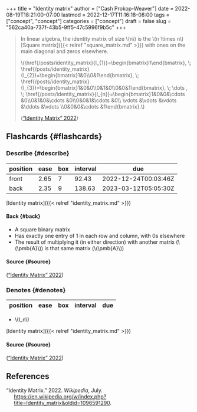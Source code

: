 +++
title = "Identity matrix"
author = ["Cash Prokop-Weaver"]
date = 2022-08-19T18:21:00-07:00
lastmod = 2022-12-17T11:16:18-08:00
tags = ["concept", "concept"]
categories = ["concept"]
draft = false
slug = "562ca40a-737f-43b5-9ff5-47c5996f9b5c"
+++

> In linear algebra, the identity matrix of size \\(n\\) is the \\(n \times n\\) [Square matrix]({{< relref "square_matrix.md" >}}) with ones on the main diagonal and zeros elsewhere.
>
> \\(\href{/posts/identity_matrix}{I\_{1}}=\begin{bmatrix}1\end{bmatrix}, \\; \href{/posts/identity_matrix}{I\_{2}}=\begin{bmatrix}1&0\\\0&1\end{bmatrix}, \\; \href{/posts/identity_matrix}{I\_{3}}=\begin{bmatrix}1&0&0\\\0&1&0\\\0&0&1\end{bmatrix}, \\; \dots , \\; \href{/posts/identity_matrix}{I\_{n}}=\begin{bmatrix}1&0&0&\cdots &0\\\0&1&0&\cdots &0\\\0&0&1&\cdots &0\\\ \vdots &\vdots &\vdots &\ddots &\vdots \\\0&0&0&\cdots &1\end{bmatrix}.\\)
>
> (<a href="#citeproc_bib_item_1">“Identity Matrix” 2022</a>)


## Flashcards {#flashcards}


### Describe {#describe}

| position | ease | box | interval | due                  |
|----------|------|-----|----------|----------------------|
| front    | 2.65 | 7   | 92.43    | 2022-12-24T00:03:46Z |
| back     | 2.35 | 9   | 138.63   | 2023-03-12T05:05:30Z |

[Identity matrix]({{< relref "identity_matrix.md" >}})


#### Back {#back}

-   A square binary matrix
-   Has exactly one entry of 1 in each row and column, with 0s elsewhere
-   The result of multiplying it (in either direction) with another matrix (\\(\pmb{A}\\)) is that same matrix (\\(\pmb{A}\\))


#### Source {#source}

(<a href="#citeproc_bib_item_1">“Identity Matrix” 2022</a>)


### Denotes {#denotes}

| position | ease | box | interval | due |
|----------|------|-----|----------|-----|

-   \\(I\_n\\)

[Identity matrix]({{< relref "identity_matrix.md" >}})


#### Source {#source}

(<a href="#citeproc_bib_item_1">“Identity Matrix” 2022</a>)

## References

<style>.csl-entry{text-indent: -1.5em; margin-left: 1.5em;}</style><div class="csl-bib-body">
  <div class="csl-entry"><a id="citeproc_bib_item_1"></a>“Identity Matrix.” 2022. <i>Wikipedia</i>, July. <a href="https://en.wikipedia.org/w/index.php?title=Identity_matrix&oldid=1096591290">https://en.wikipedia.org/w/index.php?title=Identity_matrix&#38;oldid=1096591290</a>.</div>
</div>
